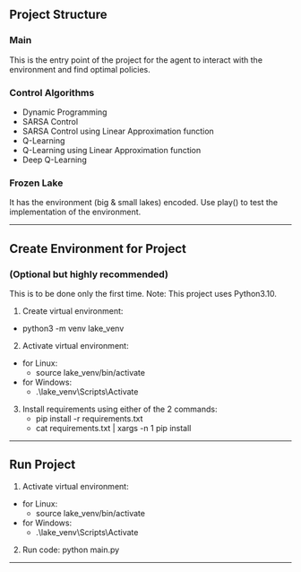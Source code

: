 ## Project Structure

### Main
This is the entry point of the project for the agent to interact with the 
environment and find optimal policies.

### Control Algorithms
  - Dynamic Programming
  - SARSA Control
  - SARSA Control using Linear Approximation function
  - Q-Learning
  - Q-Learning using Linear Approximation function
  - Deep Q-Learning

### Frozen Lake
It has the environment (big & small lakes) encoded.
Use play() to test the implementation of the environment.

---

## Create Environment for Project 
### (Optional but highly recommended)

This is to be done only the first time.
Note: This project uses Python3.10.
1. Create virtual environment: 
- python3 -m venv lake_venv

2. Activate virtual environment: 
- for Linux:
  - source lake_venv/bin/activate
- for Windows:
  - .\lake_venv\Scripts\Activate
  
3. Install requirements using either of the 2 commands:
   - pip install -r requirements.txt
   - cat requirements.txt | xargs -n 1 pip install

---

## Run Project

1. Activate virtual environment: 
- for Linux:
  - source lake_venv/bin/activate
- for Windows:
  - .\lake_venv\Scripts\Activate
  
2. Run code: python main.py

---


